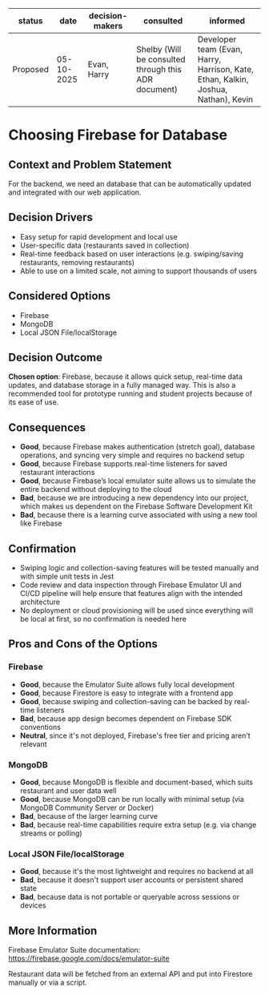 | **status** | **date** | **decision-makers** | **consulted** | **informed** |
| --- | --- | --- | --- | --- |
| Proposed | 05-10-2025 | Evan, Harry | Shelby (Will be consulted through this ADR document) | Developer team (Evan, Harry, Harrison, Kate, Ethan, Kalkin, Joshua, Nathan), Kevin |

# Choosing Firebase for Database

## **Context and Problem Statement**

For the backend, we need an database that can be automatically updated and integrated with our web application.

## **Decision Drivers**

- Easy setup for rapid development and local use
- User-specific data (restaurants saved in collection)
- Real-time feedback based on user interactions (e.g. swiping/saving restaurants, removing restaurants)
- Able to use on a limited scale, not aiming to support thousands of users

## **Considered Options**

- Firebase
- MongoDB
- Local JSON File/localStorage

## **Decision Outcome**

**Chosen option**: Firebase, because it allows quick setup, real-time data updates, and database storage in a fully managed way. This is also a recommended tool for prototype running and student projects because of its ease of use.

## **Consequences**

- **Good**, because Firebase makes authentication (stretch goal), database operations, and syncing very simple and requires no backend setup
- **Good**, because Firebase supports real-time listeners for saved restaurant interactions
- **Good**, because Firebase’s local emulator suite allows us to simulate the entire backend without deploying to the cloud
- **Bad**, because we are introducing a new dependency into our project, which makes us dependent on the Firebase Software Development Kit
- **Bad**, because there is a learning curve associated with using a new tool like Firebase

## **Confirmation**

- Swiping logic and collection-saving features will be tested manually and with simple unit tests in Jest
- Code review and data inspection through Firebase Emulator UI and CI/CD pipeline will help ensure that features align with the intended architecture
- No deployment or cloud provisioning will be used since everything will be local at first, so no confirmation is needed here

## **Pros and Cons of the Options**

### Firebase

- **Good**, because the Emulator Suite allows fully local development
- **Good**, because Firestore is easy to integrate with a frontend app
- **Good**, because swiping and collection-saving can be backed by real-time listeners
- **Bad**, because app design becomes dependent on Firebase SDK conventions
- **Neutral**, since it's not deployed, Firebase's free tier and pricing aren't relevant

### MongoDB

- **Good**, because MongoDB is flexible and document-based, which suits restaurant and user data well
- **Good**, because MongoDB can be run locally with minimal setup (via MongoDB Community Server or Docker)
- **Bad**, because of the larger learning curve
- **Bad**, because real-time capabilities require extra setup (e.g. via change streams or polling)

### Local JSON File/localStorage

- **Good**, because it's the most lightweight and requires no backend at all
- **Bad**, because it doesn't support user accounts or persistent shared state
- **Bad**, because data is not portable or queryable across sessions or devices

## **More Information**

Firebase Emulator Suite documentation: https://firebase.google.com/docs/emulator-suite

Restaurant data will be fetched from an external API and put into Firestore manually or via a script.

